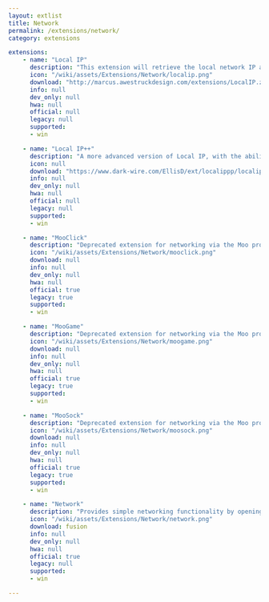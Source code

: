 ```yaml
---
layout: extlist
title: Network
permalink: /extensions/network/
category: extensions

extensions:
    - name: "Local IP"
      description: "This extension will retrieve the local network IP address for a computer."
      icon: "/wiki/assets/Extensions/Network/localip.png"
      download: "http://marcus.awestruckdesign.com/extensions/LocalIP.zip"
      info: null
      dev_only: null
      hwa: null
      official: null
      legacy: null
      supported:
      - win

    - name: "Local IP++"
      description: "A more advanced version of Local IP, with the ability to enumerate network adapters."
      icon: null
      download: "https://www.dark-wire.com/EllisD/ext/localippp/localip++.zip"
      info: null
      dev_only: null
      hwa: null
      official: null
      legacy: null
      supported:
      - win

    - name: "MooClick"
      description: "Deprecated extension for networking via the Moo protocol. Use Lacewing and Bluewing instead."
      icon: "/wiki/assets/Extensions/Network/mooclick.png"
      download: null
      info: null
      dev_only: null
      hwa: null
      official: true
      legacy: true
      supported:
      - win

    - name: "MooGame"
      description: "Deprecated extension for networking via the Moo protocol. Use Lacewing and Bluewing instead."
      icon: "/wiki/assets/Extensions/Network/moogame.png"
      download: null
      info: null
      dev_only: null
      hwa: null
      official: true
      legacy: true
      supported:
      - win

    - name: "MooSock"
      description: "Deprecated extension for networking via the Moo protocol. Use Lacewing and Bluewing instead."
      icon: "/wiki/assets/Extensions/Network/moosock.png"
      download: null
      info: null
      dev_only: null
      hwa: null
      official: true
      legacy: true
      supported:
      - win

    - name: "Network"
      description: "Provides simple networking functionality by opening a channel for communication between two computers."
      icon: "/wiki/assets/Extensions/Network/network.png"
      download: fusion
      info: null
      dev_only: null
      hwa: null
      official: true
      legacy: null
      supported:
      - win

---
```

